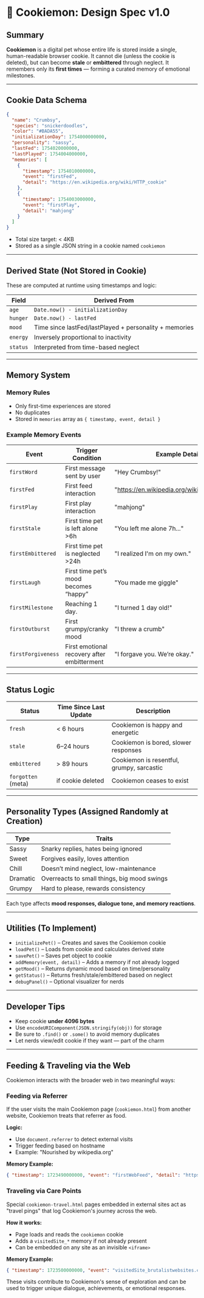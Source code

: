 # 🍪 Cookiemon: Design Spec v1.0

## Summary
**Cookiemon** is a digital pet whose entire life is stored inside a single, human-readable browser cookie. It cannot die (unless the cookie is deleted), but can become **stale** or **embittered** through neglect. It remembers only its **first times** — forming a curated memory of emotional milestones.

---

## Cookie Data Schema

```json
{
  "name": "Crumbsy",
  "species": "snickerdoodles",
  "color": "#BADA55",
  "initializationDay": 1754000000000,
  "personality": "sassy",
  "lastFed": 1754020000000,
  "lastPlayed": 1754004000000,
  "memories": [
    {
      "timestamp": 1754010000000,
      "event": "firstFed",
      "detail": "https://en.wikipedia.org/wiki/HTTP_cookie"
    },
    {
      "timestamp": 1754003000000,
      "event": "firstPlay",
      "detail": "mahjong"
    }
  ]
}
```

- Total size target: < 4KB
- Stored as a single JSON string in a cookie named `cookiemon`

---

## Derived State (Not Stored in Cookie)

These are computed at runtime using timestamps and logic:

| Field       | Derived From                                |
|-------------|----------------------------------------------|
| `age`       | `Date.now() - initializationDay`            |
| `hunger`    | `Date.now() - lastFed`                      |
| `mood`      | Time since lastFed/lastPlayed + personality + memories |
| `energy`    | Inversely proportional to inactivity        |
| `status`    | Interpreted from time-based neglect         |

---

## Memory System

### Memory Rules
- Only first-time experiences are stored
- No duplicates
- Stored in `memories` array as `{ timestamp, event, detail }`

### Example Memory Events

| Event              | Trigger Condition                             | Example Detail                |
|--------------------|-----------------------------------------------|-------------------------------|
| `firstWord`        | First message sent by user                    | "Hey Crumbsy!"                |
| `firstFed`         | First feed interaction                        | "https://en.wikipedia.org/wiki/HTTP_cookie"|
| `firstPlay`        | First play interaction                        | "mahjong"         |
| `firstStale`       | First time pet is left alone >6h              | "You left me alone 7h..."     |
| `firstEmbittered`  | First time pet is neglected >24h              | "I realized I'm on my own."   |
| `firstLaugh`       | First time pet’s mood becomes “happy”         | "You made me giggle"          |
| `firstMilestone`   | Reaching 1 day.                               | "I turned 1 day old!"         |
| `firstOutburst`    | First grumpy/cranky mood                      | "I threw a crumb"             |
| `firstForgiveness` | First emotional recovery after embitterment   | "I forgave you. We’re okay."  |

---

## Status Logic

| Status        | Time Since Last Update     | Description                              |
|---------------|----------------------------|------------------------------------------|
| `fresh`       | < 6 hours                  | Cookiemon is happy and energetic         |
| `stale`       | 6–24 hours                 | Cookiemon is bored, slower responses     |
| `embittered`  | > 89 hours                 | Cookiemon is resentful, grumpy, sarcastic|
| `forgotten` (meta) | if cookie deleted     | Cookiemon ceases to exist                |

---

## Personality Types (Assigned Randomly at Creation)

| Type     | Traits                                         |
|----------|------------------------------------------------|
| Sassy    | Snarky replies, hates being ignored           |
| Sweet    | Forgives easily, loves attention              |
| Chill    | Doesn’t mind neglect, low-maintenance         |
| Dramatic | Overreacts to small things, big mood swings   |
| Grumpy   | Hard to please, rewards consistency           |

Each type affects **mood responses, dialogue tone, and memory reactions**.

---

## Utilities (To Implement)

- `initializePet()` – Creates and saves the Cookiemon cookie
- `loadPet()` – Loads from cookie and calculates derived state
- `savePet()` – Saves pet object to cookie
- `addMemory(event, detail)` – Adds a memory if not already logged
- `getMood()` – Returns dynamic mood based on time/personality
- `getStatus()` – Returns fresh/stale/embittered based on neglect
- `debugPanel()` – Optional visualizer for nerds

---

## Developer Tips

- Keep cookie **under 4096 bytes**
- Use `encodeURIComponent(JSON.stringify(obj))` for storage
- Be sure to `.find()` or `.some()` to avoid memory duplicates
- Let nerds view/edit cookie if they want — part of the charm

---

## Feeding & Traveling via the Web

Cookiemon interacts with the broader web in two meaningful ways:

### Feeding via Referrer

If the user visits the main Cookiemon page (`cookiemon.html`) from another website, Cookiemon treats that referrer as food.

**Logic:**
- Use `document.referrer` to detect external visits
- Trigger feeding based on hostname
- Example: "Nourished by wikipedia.org"

**Memory Example:**
```json
{ "timestamp": 1723490000000, "event": "firstWebFeed", "detail": "https://en.wikipedia.org/wiki/HTTP_cookie" }
```

### Traveling via Care Points

Special `cookiemon-travel.html` pages embedded in external sites act as "travel pings" that log Cookiemon's journey across the web.

**How it works:**
- Page loads and reads the `cookiemon` cookie
- Adds a `visitedSite_*` memory if not already present
- Can be embedded on any site as an invisible `<iframe>`

**Memory Example:**
```json
{ "timestamp": 1723500000000, "event": "visitedSite_brutalistwebsites.com", "detail": "Visited brutalistwebsites.com" }
```

These visits contribute to Cookiemon's sense of exploration and can be used to trigger unique dialogue, achievements, or emotional responses.
